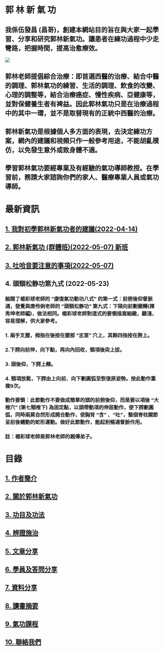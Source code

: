 #   郭  林  新  氣  功
## 我係伍發昌 (昌哥)，創建本網站目的旨在與大家一起學習、分享和研究郭林新氣功。讓患者在練功過程中少走彎路，把握時間，提高治愈療效。  

![](https://raw.githubusercontent.com/guolinqigong/guolinqigong.github.io/main/image/a12.jpg)

## 郭林老師提倡綜合治療：即首選西醫的治療、結合中醫的調理、郭林氣功的練習、生活的調理、飲食的改變、心理的調整等，結合治療癌症、慢性疾病、亞健康等，並對保健養生者有裨益。因此郭林氣功只是在治療過程中的其中一環，並不是取替現有的正統中西醫的治療。

## 郭林新氣功是根據個人多方面的表現，去決定練功方案，網內的建議和視頻只作一般參考用途，不能胡亂模仿，以免發生意外或致身體不適。

## 學習郭林氣功要經專業及有經驗的氣功導師教授。在學習前，務請大家諮詢你們的家人、醫療專業人員或氣功導師。 

# 最新資訊
## [1. 我對初學郭林新氣功者的建議(2022-04-14)](/建議.md)
## [2. 郭林新氣功 (群體班)(2022-05-07) 新班](/群體班.md) 
## [3. 吐哈音要注意的事項(2022-05-07)](/吐音7.md)
## 4. 頭頸松静功第九式 (2022-05-23)
### 細閱了楊彩球老師的  “康復氣功動功八式” 的第一式：前俯後仰督脈通，發覺與唐伶俐老師的 “頭頸松静功” 第九式：下頦向前劃圈轉(陳秀坤老師編)，做法相同。楊彩球老師對這式的要領描寫細緻，顯淺，容易理解，供大家參考。
### 1. 兩手叉腰，拇指在後按在腰部 “志室” 穴上，其餘四指按在胯上。
### 2.下腭向前伸，向下點，再向內回收，頸項後突上拔。
### 3. 頭後仰，下腭上翹。
### 4. 頸項放鬆，下腭由上向前、向下劃圓弧至恢復原姿勢。按此動作重複9次。
### 動作要領：此節動作不要做成簡單的頭的前俯後仰，而是要以項後 “大椎穴” (第七頸椎下) 為固定點，以頭帶動項的伸屈動作，使下腭劃圓弧，同時兩肩自然形成開合動作，使胸背 “含” 、“吐”，整個脊柱關節呈前後蠕動的蛇形運動。做好此節動作，能起到暢通督脈作用。
### 註：楊彩球老師是郭林老師的親傳弟子。

# 目錄  

## [1. 作者簡介](/a10.md)

## [2. 關於郭林新氣功](/a1.md)  
  
## [3. 功目及功法](/a2.md)    

## [4. 辨證施治](/a3.md)  

## [5. 文章分享](/a5.md)  

## [6. 學員及答問分享](/a6.md)

## [7. 資料分享](/a7.md)  

## [8. 讀書摘要](/a4.md)

## [9. 氣功課程](/郭林新氣功課程.md)  

## [10. 聯絡我們](/a9.md)  

  



